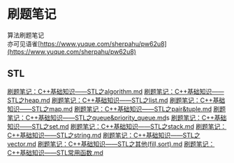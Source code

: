 # 刷题笔记
算法刷题笔记  
亦可见语雀[https://www.yuque.com/sherpahu/pw62u8](https://www.yuque.com/sherpahu/pw62u8)

## STL

[刷题笔记：C++基础知识——STL之algorithm.md](https://github.com/sherpahu/AlgorithmsNotes/blob/main/%E5%88%B7%E9%A2%98%E7%AC%94%E8%AE%B0%EF%BC%9AC%2B%2B%E5%9F%BA%E7%A1%80%E7%9F%A5%E8%AF%86%E2%80%94%E2%80%94STL%E4%B9%8Balgorithm.md)
[刷题笔记：C++基础知识——STL之heap.md](https://github.com/sherpahu/AlgorithmsNotes/blob/main/%E5%88%B7%E9%A2%98%E7%AC%94%E8%AE%B0%EF%BC%9AC%2B%2B%E5%9F%BA%E7%A1%80%E7%9F%A5%E8%AF%86%E2%80%94%E2%80%94STL%E4%B9%8Bheap.md)
[刷题笔记：C++基础知识——STL之list.md](https://github.com/sherpahu/AlgorithmsNotes/blob/main/%E5%88%B7%E9%A2%98%E7%AC%94%E8%AE%B0%EF%BC%9AC%2B%2B%E5%9F%BA%E7%A1%80%E7%9F%A5%E8%AF%86%E2%80%94%E2%80%94STL%E4%B9%8Blist.md)
[刷题笔记：C++基础知识——STL之map.md](https://github.com/sherpahu/AlgorithmsNotes/blob/main/%E5%88%B7%E9%A2%98%E7%AC%94%E8%AE%B0%EF%BC%9AC%2B%2B%E5%9F%BA%E7%A1%80%E7%9F%A5%E8%AF%86%E2%80%94%E2%80%94STL%E4%B9%8Bmap.md)
[刷题笔记：C++基础知识——STL之pair&tuple.md](https://github.com/sherpahu/AlgorithmsNotes/blob/main/%E5%88%B7%E9%A2%98%E7%AC%94%E8%AE%B0%EF%BC%9AC%2B%2B%E5%9F%BA%E7%A1%80%E7%9F%A5%E8%AF%86%E2%80%94%E2%80%94STL%E4%B9%8Bpair%26tuple.md)
[刷题笔记：C++基础知识——STL之queue&priority_queue.md](https://github.com/sherpahu/AlgorithmsNotes/blob/main/%E5%88%B7%E9%A2%98%E7%AC%94%E8%AE%B0%EF%BC%9AC%2B%2B%E5%9F%BA%E7%A1%80%E7%9F%A5%E8%AF%86%E2%80%94%E2%80%94STL%E4%B9%8Bqueue%26priority_queue.md)s
[刷题笔记：C++基础知识——STL之set.md](https://github.com/sherpahu/AlgorithmsNotes/blob/main/%E5%88%B7%E9%A2%98%E7%AC%94%E8%AE%B0%EF%BC%9AC%2B%2B%E5%9F%BA%E7%A1%80%E7%9F%A5%E8%AF%86%E2%80%94%E2%80%94STL%E4%B9%8Bset.md)
[刷题笔记：C++基础知识——STL之stack.md](https://github.com/sherpahu/AlgorithmsNotes/blob/main/%E5%88%B7%E9%A2%98%E7%AC%94%E8%AE%B0%EF%BC%9AC%2B%2B%E5%9F%BA%E7%A1%80%E7%9F%A5%E8%AF%86%E2%80%94%E2%80%94STL%E4%B9%8Bstack.md)
[刷题笔记：C++基础知识——STL之string.md](https://github.com/sherpahu/AlgorithmsNotes/blob/main/%E5%88%B7%E9%A2%98%E7%AC%94%E8%AE%B0%EF%BC%9AC%2B%2B%E5%9F%BA%E7%A1%80%E7%9F%A5%E8%AF%86%E2%80%94%E2%80%94STL%E4%B9%8Bstring.md)
[刷题笔记：C++基础知识——STL之vector.md](https://github.com/sherpahu/AlgorithmsNotes/blob/main/%E5%88%B7%E9%A2%98%E7%AC%94%E8%AE%B0%EF%BC%9AC%2B%2B%E5%9F%BA%E7%A1%80%E7%9F%A5%E8%AF%86%E2%80%94%E2%80%94STL%E4%B9%8Bvector.md)
[刷题笔记：C++基础知识——STL之其他(fill,sort).md](https://github.com/sherpahu/AlgorithmsNotes/blob/main/%E5%88%B7%E9%A2%98%E7%AC%94%E8%AE%B0%EF%BC%9AC%2B%2B%E5%9F%BA%E7%A1%80%E7%9F%A5%E8%AF%86%E2%80%94%E2%80%94STL%E4%B9%8B%E5%85%B6%E4%BB%96(fill,sort).md)
[刷题笔记：C++基础知识——STL常用函数.md](https://github.com/sherpahu/AlgorithmsNotes/blob/main/%E5%88%B7%E9%A2%98%E7%AC%94%E8%AE%B0%EF%BC%9AC%2B%2B%E5%9F%BA%E7%A1%80%E7%9F%A5%E8%AF%86%E2%80%94%E2%80%94STL%E5%B8%B8%E7%94%A8%E5%87%BD%E6%95%B0.md)